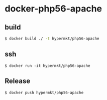 # docker-php56-apache

## build

```sh
$ docker build ./ -t hypermkt/php56-apache
```

## ssh

```
$ docker run -it hypermkt/php56-apache
```

## Release

```sh
$ docker push hypermkt/php56-apache
```
